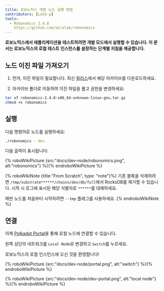 ```yaml
---
title: 로보노믹스 개발 노드 실행 방법
contributors: [LoSk-p]
tools:
  - Robonomics 2.4.0
    https://github.com/airalab/robonomics
---
```


**로보노믹스에서 애플리케이션을 테스트하려면 개발 모드에서 실행할 수 있습니다. 이 문서는 로보노믹스의 로컬 테스트 인스턴스를 설정하는 단계별 지침을 제공합니다.**


## 노드 이진 파일 가져오기

1. 먼저, 이진 파일이 필요합니다. 최신 [릴리스](https://github.com/airalab/robonomics/releases)에서 해당 아카이브를 다운로드하세요.

2. 아카이브 폴더로 이동하여 이진 파일을 풀고 권한을 변경하세요:

```bash
tar xf robonomics-2.4.0-x86_64-unknown-linux-gnu.tar.gz
chmod +x robonomics
```

## 실행

다음 명령어로 노드를 실행하세요:

```bash
./robonomics --dev
```
다음 출력이 표시됩니다:

{% roboWikiPicture {src:"docs/dev-node/robonomics.png", alt:"robonomics"} %}{% endroboWikiPicture %}

{% roboWikiNote {title:"From Scratch", type: "note"}%} 기존 블록을 삭제하려면 `/tmp/substrate******/chains/dev/db/full`에서 RocksDB를 제거할 수 있습니다.
시작 시 로그에 표시된 해당 식별자로 `******`를 대체하세요.

매번 노드를 처음부터 시작하려면 `--tmp` 플래그를 사용하세요.
{% endroboWikiNote %}


## 연결

이제 [Polkadot Portal](https://polkadot.js.org/apps/#/explorer)을 통해 로컬 노드에 연결할 수 있습니다.

왼쪽 상단의 네트워크를 `Local Node`로 변경하고 `Switch`를 누르세요.

로보노믹스의 로컬 인스턴스에 오신 것을 환영합니다!

{% roboWikiPicture {src:"docs/dev-node/portal.png", alt:"switch"} %}{% endroboWikiPicture %}

{% roboWikiPicture {src:"docs/dev-node/dev-portal.png", alt:"local node"} %}{% endroboWikiPicture %}